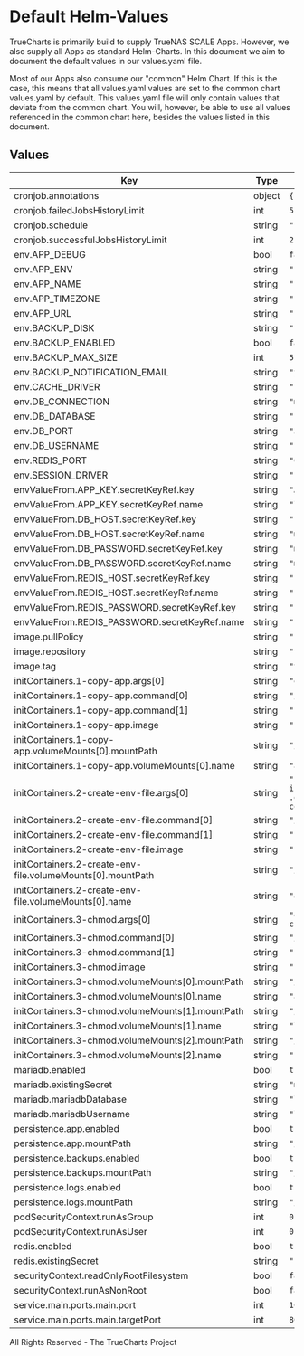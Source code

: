 # Default Helm-Values

TrueCharts is primarily build to supply TrueNAS SCALE Apps.
However, we also supply all Apps as standard Helm-Charts. In this document we aim to document the default values in our values.yaml file.

Most of our Apps also consume our "common" Helm Chart.
If this is the case, this means that all values.yaml values are set to the common chart values.yaml by default. This values.yaml file will only contain values that deviate from the common chart.
You will, however, be able to use all values referenced in the common chart here, besides the values listed in this document.

## Values

| Key | Type | Default | Description |
|-----|------|---------|-------------|
| cronjob.annotations | object | `{}` |  |
| cronjob.failedJobsHistoryLimit | int | `5` |  |
| cronjob.schedule | string | `"*/15 * * * *"` |  |
| cronjob.successfulJobsHistoryLimit | int | `2` |  |
| env.APP_DEBUG | bool | `false` |  |
| env.APP_ENV | string | `"production"` |  |
| env.APP_NAME | string | `"LinkAce"` |  |
| env.APP_TIMEZONE | string | `"{{ .Values.security.TZ }}"` |  |
| env.APP_URL | string | `"http://localhost"` |  |
| env.BACKUP_DISK | string | `"s3"` |  |
| env.BACKUP_ENABLED | bool | `false` |  |
| env.BACKUP_MAX_SIZE | int | `512` |  |
| env.BACKUP_NOTIFICATION_EMAIL | string | `"your@email.com"` |  |
| env.CACHE_DRIVER | string | `"redis"` |  |
| env.DB_CONNECTION | string | `"mysql"` |  |
| env.DB_DATABASE | string | `"{{ .Values.mariadb.mariadbDatabase }}"` |  |
| env.DB_PORT | string | `"3306"` |  |
| env.DB_USERNAME | string | `"{{ .Values.mariadb.mariadbUsername }}"` |  |
| env.REDIS_PORT | string | `"6379"` |  |
| env.SESSION_DRIVER | string | `"redis"` |  |
| envValueFrom.APP_KEY.secretKeyRef.key | string | `"APP_KEY"` |  |
| envValueFrom.APP_KEY.secretKeyRef.name | string | `"linkace-secrets"` |  |
| envValueFrom.DB_HOST.secretKeyRef.key | string | `"plainhost"` |  |
| envValueFrom.DB_HOST.secretKeyRef.name | string | `"mariadbcreds"` |  |
| envValueFrom.DB_PASSWORD.secretKeyRef.key | string | `"mariadb-password"` |  |
| envValueFrom.DB_PASSWORD.secretKeyRef.name | string | `"mariadbcreds"` |  |
| envValueFrom.REDIS_HOST.secretKeyRef.key | string | `"plainhost"` |  |
| envValueFrom.REDIS_HOST.secretKeyRef.name | string | `"rediscreds"` |  |
| envValueFrom.REDIS_PASSWORD.secretKeyRef.key | string | `"redis-password"` |  |
| envValueFrom.REDIS_PASSWORD.secretKeyRef.name | string | `"rediscreds"` |  |
| image.pullPolicy | string | `"IfNotPresent"` |  |
| image.repository | string | `"tccr.io/truecharts/linkace"` |  |
| image.tag | string | `"v1.9.1@sha256:615c0ef285f03a7019db6d4b7a06103dc678b2b42c2ecdd4769232ab941ba9b3"` |  |
| initContainers.1-copy-app.args[0] | string | `"echo \"Copying app...\"; cp -R /app/* /tmp/;\n"` |  |
| initContainers.1-copy-app.command[0] | string | `"/bin/sh"` |  |
| initContainers.1-copy-app.command[1] | string | `"-c"` |  |
| initContainers.1-copy-app.image | string | `"{{ .Values.image.repository }}:{{ .Values.image.tag }}"` |  |
| initContainers.1-copy-app.volumeMounts[0].mountPath | string | `"/tmp"` |  |
| initContainers.1-copy-app.volumeMounts[0].name | string | `"app"` |  |
| initContainers.2-create-env-file.args[0] | string | `"if [ ! -f \"/app/.env\" ]; then\n  echo \"Preparing for initial installation\";\n  echo \"SETUP_COMPLETED=false\" > /app/.env;\n  echo \"File .env created.\";\nelse\n  echo \"Initial installation has already completed.\";\nfi;\n"` |  |
| initContainers.2-create-env-file.command[0] | string | `"/bin/sh"` |  |
| initContainers.2-create-env-file.command[1] | string | `"-c"` |  |
| initContainers.2-create-env-file.image | string | `"{{ .Values.image.repository }}:{{ .Values.image.tag }}"` |  |
| initContainers.2-create-env-file.volumeMounts[0].mountPath | string | `"/app"` |  |
| initContainers.2-create-env-file.volumeMounts[0].name | string | `"app"` |  |
| initContainers.3-chmod.args[0] | string | `"echo \"CHMOD-ing files...\"; chmod -R 777 /app; chmod -R 777 /app/storage/logs; chmod -R 777 /app/storage/app/backups; echo \"CHMOD Complete\";\n"` |  |
| initContainers.3-chmod.command[0] | string | `"/bin/sh"` |  |
| initContainers.3-chmod.command[1] | string | `"-c"` |  |
| initContainers.3-chmod.image | string | `"{{ .Values.image.repository }}:{{ .Values.image.tag }}"` |  |
| initContainers.3-chmod.volumeMounts[0].mountPath | string | `"/app"` |  |
| initContainers.3-chmod.volumeMounts[0].name | string | `"app"` |  |
| initContainers.3-chmod.volumeMounts[1].mountPath | string | `"/app/storage/logs"` |  |
| initContainers.3-chmod.volumeMounts[1].name | string | `"logs"` |  |
| initContainers.3-chmod.volumeMounts[2].mountPath | string | `"/app/storage/app/backups"` |  |
| initContainers.3-chmod.volumeMounts[2].name | string | `"backups"` |  |
| mariadb.enabled | bool | `true` |  |
| mariadb.existingSecret | string | `"mariadbcreds"` |  |
| mariadb.mariadbDatabase | string | `"linkace"` |  |
| mariadb.mariadbUsername | string | `"linkace"` |  |
| persistence.app.enabled | bool | `true` |  |
| persistence.app.mountPath | string | `"/app"` |  |
| persistence.backups.enabled | bool | `true` |  |
| persistence.backups.mountPath | string | `"/app/storage/app/backups"` |  |
| persistence.logs.enabled | bool | `true` |  |
| persistence.logs.mountPath | string | `"/app/storage/logs"` |  |
| podSecurityContext.runAsGroup | int | `0` |  |
| podSecurityContext.runAsUser | int | `0` |  |
| redis.enabled | bool | `true` |  |
| redis.existingSecret | string | `"rediscreds"` |  |
| securityContext.readOnlyRootFilesystem | bool | `false` |  |
| securityContext.runAsNonRoot | bool | `false` |  |
| service.main.ports.main.port | int | `10160` |  |
| service.main.ports.main.targetPort | int | `80` |  |

All Rights Reserved - The TrueCharts Project

